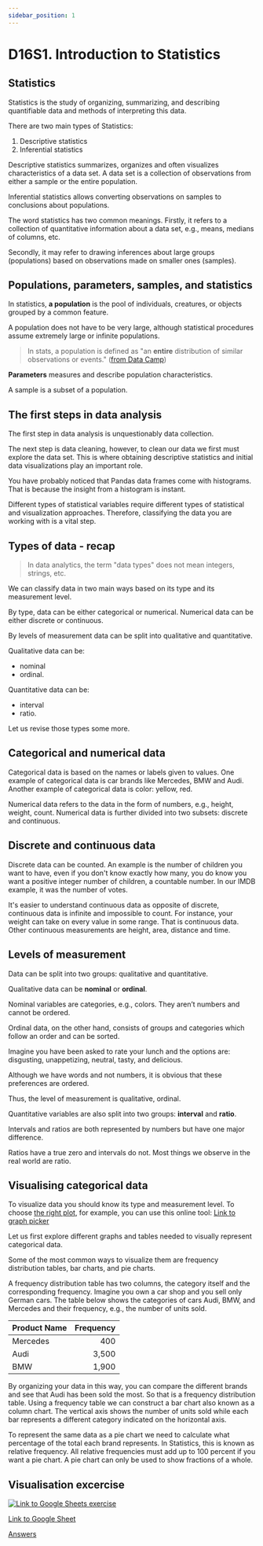 ```yaml
---
sidebar_position: 1
---
```


# D16S1. Introduction to Statistics

## Statistics

Statistics is the study of organizing, summarizing, and describing quantifiable data and methods of interpreting this data.

There are two main types of Statistics:

1. Descriptive statistics
2. Inferential statistics

Descriptive statistics summarizes, organizes and often visualizes characteristics of a data set. A data set is a collection of observations from either a sample or the entire population.

Inferential statistics allows converting observations on samples to conclusions about populations.

The word statistics has two common meanings. Firstly, it refers to a collection of quantitative information about a data set, e.g., means, medians of columns, etc.

Secondly, it may refer to drawing inferences about large groups (populations) based on observations made on smaller ones (samples).

## Populations, parameters, samples, and statistics

In statistics, **a population** is the pool of individuals, creatures, or objects grouped by a common feature.

A population does not have to be very large, although statistical procedures assume extremely large or infinite populations.

> In stats, a population is defined as "an **entire** distribution of similar observations or events." ([from Data Camp](https://campus.datacamp.com/courses/introduction-to-statistics-in-spreadsheets))

**Parameters** measures and describe population characteristics.

A sample is a subset of a population.

## The first steps in data analysis

The first step in data analysis is unquestionably data collection.

The next step is data cleaning, however, to clean our data we first must explore the data set. This is where obtaining descriptive statistics and initial data visualizations play an important role.

You have probably noticed that Pandas data frames come with histograms. That is because the insight from a histogram is instant.

Different types of statistical variables require different types of statistical and visualization approaches. Therefore, classifying the data you are working with is a vital step.

## Types of data - recap

> In data analytics, the term "data types" does not mean integers, strings, etc.

We can classify data in two main ways based on its type and its measurement level.

By type, data can be either categorical or numerical. Numerical data can be either discrete or continuous.

By levels of measurement data can be split into qualitative and quantitative.

Qualitative data can be:

- nominal
- ordinal.

Quantitative data can be:

- interval
- ratio.

Let us revise those types some more.

## Categorical and numerical data

Categorical data is based on the names or labels given to values.
One example of categorical data is car brands like Mercedes, BMW and Audi. Another example of categorical data is color: yellow, red.

Numerical data refers to the data in the form of numbers, e.g., height, weight, count. Numerical data is further divided into two subsets: discrete and continuous.

## Discrete and continuous data

Discrete data can be counted. An example is the number of children you want to have, even if you don't know exactly how many, you do know you want a positive integer number of children, a countable number. In our IMDB example, it was the number of votes.

It's easier to understand continuous data as opposite of discrete, continuous data is infinite and impossible to count. For instance, your weight can take on every value in some range. That is continuous data. Other continuous measurements are height, area, distance and time.

## Levels of measurement

Data can be split into two groups: qualitative and quantitative.

Qualitative data can be **nominal** or **ordinal**.

Nominal variables are categories, e.g., colors. They aren’t numbers and cannot be ordered.

Ordinal data, on the other hand, consists of groups and categories which follow an order and can be sorted.

Imagine you have been asked to rate your lunch and the options are: disgusting, unappetizing, neutral, tasty, and delicious.

Although we have words and not numbers, it is obvious that these preferences are ordered.

Thus, the level of measurement is qualitative, ordinal.

Quantitative variables are also split into two groups: **interval** and **ratio**.

Intervals and ratios are both represented by numbers but have one major difference.

Ratios have a true zero and intervals do not. Most things we observe in the real world are ratio.

## Visualising categorical data

To visualize data you should know its type and measurement level. To choose [the right plot](https://www.data-to-viz.com/), for example, you can use this online tool:
[Link to graph picker](https://www.data-to-viz.com/)

Let us first explore different graphs and tables needed to visually represent categorical data.

Some of the most common ways to visualize them are frequency distribution tables, bar charts, and pie charts.

A frequency distribution table has two columns, the category itself and the corresponding frequency. Imagine you own a car shop and you sell only German cars. The table below shows the categories of cars Audi, BMW, and Mercedes and their frequency, e.g., the number of units sold.

| Product Name | Frequency |
| :- | -: |
| Mercedes | 400 |
| Audi  | 3,500  |
| BMW  | 1,900 |

By organizing your data in this way, you can compare the different brands and see that Audi has been sold the most.
So that is a frequency distribution table.
Using a frequency table we can construct a bar chart also known
as a column chart. The vertical axis shows the number of units sold while each bar represents a different category indicated on the horizontal axis.

To represent the same data as a pie chart we need to calculate what
percentage of the total each brand represents. In Statistics, this is known as relative frequency. All relative frequencies must add up to 100 percent if you want a pie chart. A pie chart can only be used to show fractions of a whole.

## Visualisation excercise

[<img
    src="/img/icons/google-sheets.svg"
    alt="Link to Google Sheets exercise"
/>](https://docs.google.com/spreadsheets/d/1fcCqITGQe-0W5WODrrAu6abiXq595IU7RggNHHkZeNo/edit#gid=340621602)

[Link to Google Sheet](https://docs.google.com/spreadsheets/d/1fcCqITGQe-0W5WODrrAu6abiXq595IU7RggNHHkZeNo/edit#gid=340621602)

[Answers](https://docs.google.com/spreadsheets/d/1fcCqITGQe-0W5WODrrAu6abiXq595IU7RggNHHkZeNo/edit#gid=340621602)
